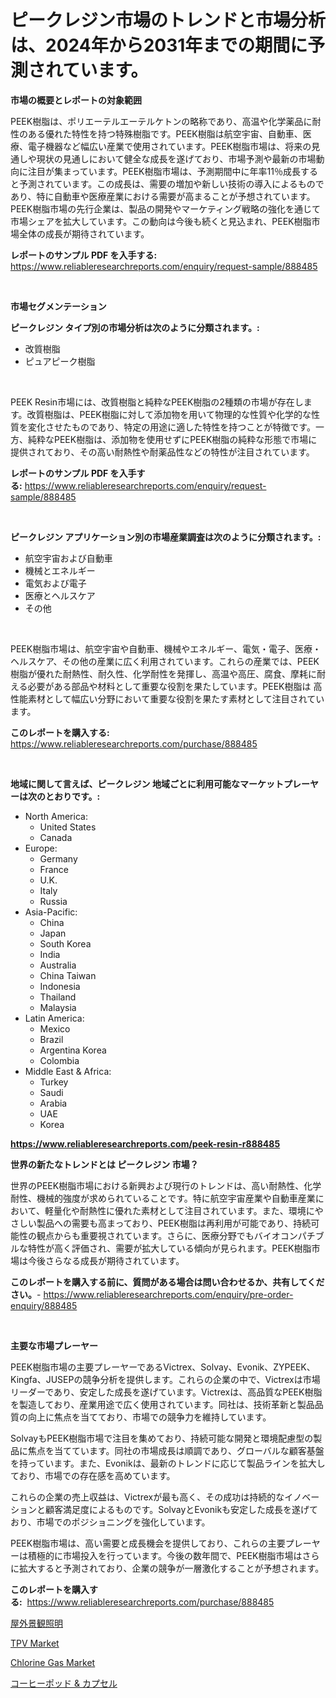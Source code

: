 <p><h1>ピークレジン市場のトレンドと市場分析は、2024年から2031年までの期間に予測されています。</h1></p><p><strong>市場の概要とレポートの対象範囲</strong></p>
<p><p>PEEK樹脂は、ポリエーテルエーテルケトンの略称であり、高温や化学薬品に耐性のある優れた特性を持つ特殊樹脂です。PEEK樹脂は航空宇宙、自動車、医療、電子機器など幅広い産業で使用されています。PEEK樹脂市場は、将来の見通しや現状の見通しにおいて健全な成長を遂げており、市場予測や最新の市場動向に注目が集まっています。PEEK樹脂市場は、予測期間中に年率11％成長すると予測されています。この成長は、需要の増加や新しい技術の導入によるものであり、特に自動車や医療産業における需要が高まることが予想されています。PEEK樹脂市場の先行企業は、製品の開発やマーケティング戦略の強化を通じて市場シェアを拡大しています。この動向は今後も続くと見込まれ、PEEK樹脂市場全体の成長が期待されています。</p></p>
<p><strong>レポートのサンプル PDF を入手する:</strong> <a href="https://www.reliableresearchreports.com/enquiry/request-sample/888485">https://www.reliableresearchreports.com/enquiry/request-sample/888485</a></p>
<p>&nbsp;</p>
<p><strong>市場セグメンテーション</strong></p>
<p><strong>ピークレジン タイプ別の市場分析は次のように分類されます。:</strong></p>
<p><ul><li>改質樹脂</li><li>ピュアピーク樹脂</li></ul></p>
<p>&nbsp;</p>
<p><p>PEEK Resin市場には、改質樹脂と純粋なPEEK樹脂の2種類の市場が存在します。改質樹脂は、PEEK樹脂に対して添加物を用いて物理的な性質や化学的な性質を変化させたものであり、特定の用途に適した特性を持つことが特徴です。一方、純粋なPEEK樹脂は、添加物を使用せずにPEEK樹脂の純粋な形態で市場に提供されており、その高い耐熱性や耐薬品性などの特性が注目されています。</p></p>
<p><strong>レポートのサンプル PDF を入手する:</strong>&nbsp;<a href="https://www.reliableresearchreports.com/enquiry/request-sample/888485">https://www.reliableresearchreports.com/enquiry/request-sample/888485</a></p>
<p>&nbsp;</p>
<p><strong> ピークレジン アプリケーション別の市場産業調査は次のように分類されます。:</strong></p>
<p><ul><li>航空宇宙および自動車</li><li>機械とエネルギー</li><li>電気および電子</li><li>医療とヘルスケア</li><li>その他</li></ul></p>
<p>&nbsp;</p>
<p><p>PEEK樹脂市場は、航空宇宙や自動車、機械やエネルギー、電気・電子、医療・ヘルスケア、その他の産業に広く利用されています。これらの産業では、PEEK樹脂が優れた耐熱性、耐久性、化学耐性を発揮し、高温や高圧、腐食、摩耗に耐える必要がある部品や材料として重要な役割を果たしています。PEEK樹脂は 高性能素材として幅広い分野において重要な役割を果たす素材として注目されています。</p></p>
<p><strong>このレポートを購入する:</strong>&nbsp; <a href="https://www.reliableresearchreports.com/purchase/888485">https://www.reliableresearchreports.com/purchase/888485</a></p>
<p>&nbsp;</p>
<p><strong>地域に関して言えば、ピークレジン 地域ごとに利用可能なマーケットプレーヤーは次のとおりです。:</strong></p>
<p><ul>
    <li>
        North America:
        <ul>
            <li>United States</li>
            <li>Canada</li>
        </ul>
    </li>
    <li>
        Europe:
        <ul>
            <li>Germany</li>
            <li>France</li>
            <li>U.K.</li>
            <li>Italy</li>
            <li>Russia</li>
        </ul>
    </li>
    <li>
        Asia-Pacific:
        <ul>
            <li>China</li>
            <li>Japan</li>
            <li>South Korea</li>
            <li>India</li>
            <li>Australia</li>
            <li>China Taiwan</li>
            <li>Indonesia</li>
            <li>Thailand</li>
            <li>Malaysia</li>
        </ul>
    </li>
    <li>
        Latin America:
        <ul>
            <li>Mexico</li>
            <li>Brazil</li>
            <li>Argentina Korea</li>
            <li>Colombia</li>
        </ul>
    </li>
    <li>
        Middle East & Africa:
        <ul>
            <li>Turkey</li>
            <li>Saudi</li>
            <li>Arabia</li>
            <li>UAE</li>
            <li>Korea</li>
        </ul>
    </li>
    </ul></p>
<p><strong><a href="https://www.reliableresearchreports.com/peek-resin-r888485">https://www.reliableresearchreports.com/peek-resin-r888485</a></strong>&nbsp;</p>
<p><strong>世界の新たなトレンドとは ピークレジン 市場？</strong></p>
<p><p>世界のPEEK樹脂市場における新興および現行のトレンドは、高い耐熱性、化学耐性、機械的強度が求められていることです。特に航空宇宙産業や自動車産業において、軽量化や耐熱性に優れた素材として注目されています。また、環境にやさしい製品への需要も高まっており、PEEK樹脂は再利用が可能であり、持続可能性の観点からも重要視されています。さらに、医療分野でもバイオコンパチブルな特性が高く評価され、需要が拡大している傾向が見られます。PEEK樹脂市場は今後さらなる成長が期待されています。</p></p>
<p><strong>このレポートを購入する前に、質問がある場合は問い合わせるか、共有してください。</strong>- <a href="https://www.reliableresearchreports.com/enquiry/pre-order-enquiry/888485">https://www.reliableresearchreports.com/enquiry/pre-order-enquiry/888485</a></p>
<p>&nbsp;</p>
<p><strong>主要な市場プレーヤー</strong></p>
<p><p>PEEK樹脂市場の主要プレーヤーであるVictrex、Solvay、Evonik、ZYPEEK、Kingfa、JUSEPの競争分析を提供します。これらの企業の中で、Victrexは市場リーダーであり、安定した成長を遂げています。Victrexは、高品質なPEEK樹脂を製造しており、産業用途で広く使用されています。同社は、技術革新と製品品質の向上に焦点を当てており、市場での競争力を維持しています。</p><p>SolvayもPEEK樹脂市場で注目を集めており、持続可能な開発と環境配慮型の製品に焦点を当てています。同社の市場成長は順調であり、グローバルな顧客基盤を持っています。また、Evonikは、最新のトレンドに応じて製品ラインを拡大しており、市場での存在感を高めています。</p><p>これらの企業の売上収益は、Victrexが最も高く、その成功は持続的なイノベーションと顧客満足度によるものです。SolvayとEvonikも安定した成長を遂げており、市場でのポジショニングを強化しています。</p><p>PEEK樹脂市場は、高い需要と成長機会を提供しており、これらの主要プレーヤーは積極的に市場投入を行っています。今後の数年間で、PEEK樹脂市場はさらに拡大すると予測されており、企業の競争が一層激化することが予想されます。</p></p>
<p><strong>このレポートを購入する:</strong>&nbsp;&nbsp;<a href="https://www.reliableresearchreports.com/purchase/888485">https://www.reliableresearchreports.com/purchase/888485</a></p>
<p><p><a href="https://github.com/zjkmgcs938405/Market-Research-Report-List-1/blob/main/369714132563.md">屋外景観照明</a></p><p><a href="https://issuu.com/reportprime-2/docs/tpv-market-size-2030.pptx">TPV Market</a></p><p><a href="https://issuu.com/reportprime-2/docs/chlorine-gas-market-size-2030.pptx">Chlorine Gas Market</a></p><p><a href="https://github.com/mohamedbakry57/Market-Research-Report-List-3/blob/main/248393432562.md">コーヒーポッド & カプセル</a></p></p>